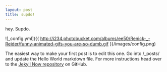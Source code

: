 ```yaml
---
layout: post
title: supdo!
---
```


hey. Supdo.

![_config.yml]({{ http://i234.photobucket.com/albums/ee50/Renick-_-Reider/funny-animated-gifs-you-are-so-dumb.gif }}/images/config.png)

The easiest way to make your first post is to edit this one. Go into /_posts/ and update the Hello World markdown file. For more instructions head over to the [Jekyll Now repository](https://github.com/barryclark/jekyll-now) on GitHub.
